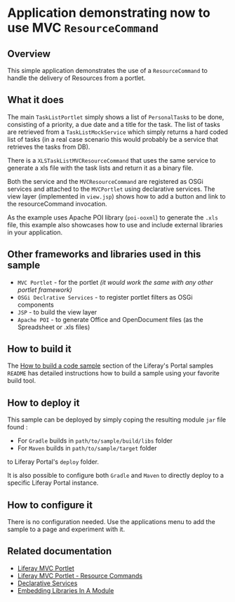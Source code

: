 # Application demonstrating now to use MVC `ResourceCommand`

## Overview

This simple application demonstrates the use of a `ResourceCommand` to handle the delivery of Resources from a portlet.

## What it does

The main `TaskListPortlet` simply shows a list of `PersonalTask`s to be done, consisting of a priority, a due date
and a title for the task. The list of tasks are retrieved from a `TaskListMockService` which simply returns a hard coded
list of tasks (in a real case scenario this would probably be a service that retrieves the tasks from DB).

There is a `XLSTaskListMVCResourceCommand` that uses the same service to generate a xls file with the task lists and 
return it as a binary file. 

Both the service and the `MVCResourceCommand` are registered as OSGi services and attached to the `MVCPortlet` using declarative services.
The view layer (implemented in `view.jsp`) shows how to add a button and link to the resourceCommand invocation.

As the example uses Apache POI library (`poi-ooxml`) to generate the `.xls` file, this example also showcases how to 
use and include external libraries in your application.

## Other frameworks and libraries used in this sample

- `MVC Portlet` - for the portlet _(it would work the same with any other portlet framework)_
- `OSGi Declrative Services` - to register portlet filters as OSGi components
- `JSP` - to build the view layer
- `Apache POI` - to generate Office and OpenDocument files (as the Spreadsheet or .xls files)

## How to build it

The [How to build a code sample](https://github.com/liferay/liferay-code-samples/blob/master/portal/README.md#liferay-code-samples-for-liferay-portal) section of the Liferay's Portal samples `README` has detailed instructions how to build a sample using your favorite build tool.

## How to deploy it

This sample can be deployed by simply coping the resulting module `jar` file found :

- For `Gradle` builds in `path/to/sample/build/libs` folder
- For `Maven` builds in `path/to/sample/target` folder

to Liferay Portal's `deploy` folder. 

It is also possible to configure both `Gradle` and `Maven` to directly deploy to a specific Liferay Portal instance.

## How to configure it

There is no configuration needed. Use the applications menu to add the sample to a page and experiment with it.

## Related documentation

- [Liferay MVC Portlet](https://portal.liferay.dev/docs/7-2/appdev/-/knowledge_base/a/liferay-mvc-portlet)
- [Liferay MVC Portlet - Resource Commands](https://portal.liferay.dev/docs/7-1/tutorials/-/knowledge_base/t/mvc-resource-command)
- [Declarative Services](https://portal.liferay.dev/docs/7-2/frameworks/-/knowledge_base/f/declarative-services)
- <a target="_blank" href="https://portal.liferay.dev/docs/7-1/tutorials/-/knowledge_base/t/adding-third-party-libraries-to-a-module#embedding-libraries-in-a-module">Embedding Libraries In A Module</a>